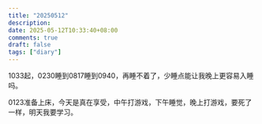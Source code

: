 ```yaml
---
title: "20250512"
description: 
date: 2025-05-12T10:33:40+08:00
comments: true
draft: false
tags: ["diary"]
---
```

1033起，0230睡到0817睡到0940，再睡不着了，少睡点能让我晚上更容易入睡吗。

0123准备上床，今天是真在享受，中午打游戏，下午睡觉，晚上打游戏，要死了一样，明天我要学习。